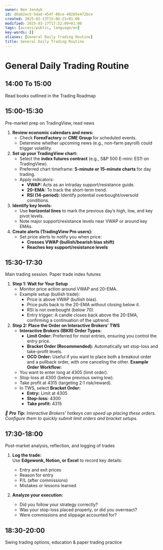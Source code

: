 ```yaml
---
owner: Ben Jendyk
id: d9ab2ec5-5dad-454f-88ce-40265e472bce
created: 2025-02-13T15:06:21+01:00
modified: 2025-03-27T17:52:09+01:00
tags: [access/public, language/en]
key-words: []
aliases: [General Daily Trading Routine]
title: General Daily Trading Routine
---
```


# General Daily Trading Routine

## 14:00 To 15:00

Read books outlined in the Trading Roadmap

## 15:00-15:30

Pre-market prep on TradingView, read news

1. **Review economic calendars and news:**
	- Check **ForexFactory** or **CME Group** for scheduled events.
	- Determine whether upcoming news (e.g., non-farm payroll) could trigger volatility.
2. **Set up your TradingView chart:**  
	- Select the **index futures contract** (e.g., S&P 500 E-mini: ES1! on TradingView).  
	- Preferred chart timeframe: **5-minute or 15-minute charts** for day trading.  
	- Apply indicators:
	  - **VWAP:** Acts as an intraday support/resistance guide.
	  - **20-EMA:** To track the short-term trend.
	  - **RSI (14-period):** Identify potential overbought/oversold conditions.
3. **Identify key levels:**  
	- Use **horizontal lines** to mark the previous day’s high, low, and key pivot levels.  
	- Note major support/resistance levels near VWAP or around key EMAs.
4. **Create alerts (TradingView Pro users):**
	- Set price alerts to notify you when price:
	  - **Crosses VWAP (bullish/bearish bias shift)**  
	  - **Reaches key support/resistance levels**

## 15:30-17:30

Main trading session. Paper trade index futures

1. **Step 1: Wait for Your Setup**  
	- Monitor price action around VWAP and 20-EMA.  
	- Example setup (bullish trade):  
	  - Price is above VWAP (bullish bias).  
	  - Price pulls back to the 20-EMA without closing below it.  
	  - RSI is not overbought (below 70).  
	  - Entry trigger: A candle closes back above the 20-EMA, confirming a continuation of the uptrend.
2. **Step 2: Place the Order on Interactive Brokers’ TWS**  
	- **Interactive Brokers (IBKR) Order Types:**  
	  - **Limit Order:** Preferred for most entries, ensuring you control the entry price.  
	  - **Bracket Order (Recommended):** Automatically set stop-loss and take-profit levels.  
	  - **OCO Order:** Useful if you want to place both a breakout order and a pullback order, with one canceling the other.
	**Example Order Workflow:**  
	- You want to enter long at 4305 (limit order).  
	- Stop-loss at 4300 (below previous swing low).  
	- Take profit at 4315 (targeting 2:1 risk/reward).  
	- In TWS, select **Bracket Order:**  
	  - **Entry:** Limit at 4305  
	  - **Stop-loss:** 4300  
	  - **Take profit:** 4315  

*🎯 **Pro Tip:** Interactive Brokers’ hotkeys can speed up placing these orders. Configure them to quickly submit limit orders and bracket setups.*

## 17:30-18:00

Post-market analysis, reflection, and logging of trades

1. **Log the trade:**  
	Use **Edgewonk, Notion, or Excel** to record key details:
	- Entry and exit prices  
	- Reason for entry  
	- P/L (after commissions)  
	- Mistakes or lessons learned  

2. **Analyze your execution:**  
	- Did you follow your strategy correctly?  
	- Was your stop-loss placed properly, or did you overreact?  
	- Were commissions and slippage accounted for?

## 18:30-20:00

Swing trading options, education & paper trading practice

